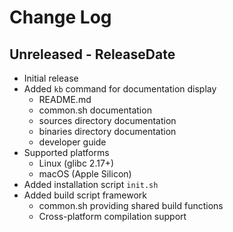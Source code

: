 # Change Log

## Unreleased - ReleaseDate

- Initial release
- Added `kb` command for documentation display
  - README.md
  - common.sh documentation
  - sources directory documentation
  - binaries directory documentation
  - developer guide
- Supported platforms
  - Linux (glibc 2.17+)
  - macOS (Apple Silicon)
- Added installation script `init.sh`
- Added build script framework
  - common.sh providing shared build functions
  - Cross-platform compilation support
